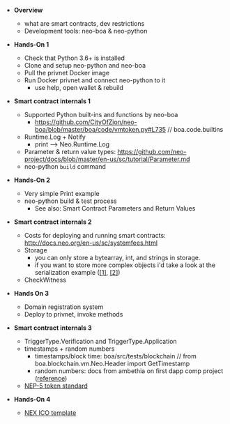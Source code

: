 * **Overview**
    * what are smart contracts, dev restrictions
    * Development tools: neo-boa & neo-python

* **Hands-On 1**
    * Check that Python 3.6+ is installed
    * Clone and setup neo-python and neo-boa
    * Pull the privnet Docker image
    * Run Docker privnet and connect neo-python to it
        * use help, open wallet & rebuild

* **Smart contract internals 1**
    * Supported Python built-ins and functions by neo-boa
        * https://github.com/CityOfZion/neo-boa/blob/master/boa/code/vmtoken.py#L735 // boa.code.builtins
    * Runtime.Log + Notify
        * print —> Neo.Runtime.Log
    * Parameter & return value types: https://github.com/neo-project/docs/blob/master/en-us/sc/tutorial/Parameter.md
    * neo-python `build` command

* **Hands-On 2**
    * Very simple Print example
    * neo-python build & test process
        * See also: Smart Contract Parameters and Return Values

* **Smart contract internals 2**
    * Costs for deploying and running smart contracts: http://docs.neo.org/en-us/sc/systemfees.html
    * Storage
        * you can only store a bytearray, int, and strings in storage.
        * if you want to store more complex objects i'd take a look at the serialization example ([[1]](https://github.com/CityOfZion/neo-boa/blob/master/boa/tests/src/SerializationTest.py), [[2]](https://github.com/CityOfZion/neo-boa/blob/master/boa/tests/src/SerializationTest2.py))
    * CheckWitness

* **Hands On 3**
    * Domain registration system
    * Deploy to privnet, invoke methods

* **Smart contract internals 3**
    * TriggerType.Verification and TriggerType.Application
    * timestamps + random numbers
        * timestamps/block time: boa/src/tests/blockchain // from boa.blockchain.vm.Neo.Header import GetTimestamp
        * random numbers: docs from ambethia on first dapp comp project ([reference](https://medium.com/proof-of-working/coz-first-dapps-competition-dapp-review-3a6b284afaef#414c))
    * [NEP-5 token standard](https://github.com/neo-project/proposals/blob/master/nep-5.mediawiki)

* **Hands-On 4**
    * [NEX ICO template](https://github.com/neonexchange/neo-ico-template)
